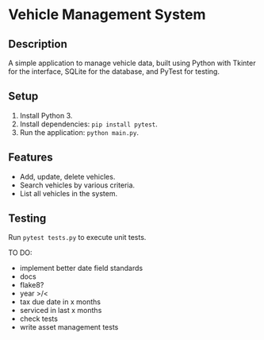 # Vehicle Management System

## Description
A simple application to manage vehicle data, built using Python with Tkinter for the interface, SQLite for the database, and PyTest for testing.

## Setup
1. Install Python 3.
2. Install dependencies: `pip install pytest`.
3. Run the application: `python main.py`.

## Features
- Add, update, delete vehicles.
- Search vehicles by various criteria.
- List all vehicles in the system.

## Testing
Run `pytest tests.py` to execute unit tests.


TO DO:
- implement better date field standards
- docs 
- flake8?
- year >/< 
- tax due date in x months
- serviced in last x months 
- check tests
- write asset management tests